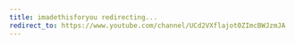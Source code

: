 ```yaml
---
title: imadethisforyou redirecting...
redirect_to: https://www.youtube.com/channel/UCd2VXflajot0ZImcBWJzmJA
---
```

